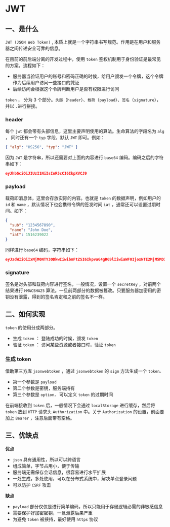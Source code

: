 # JWT

## 一、是什么

`JWT (JSON Web Token)` , 本质上就是一个字符串书写规范。作用是在用户和服务器之间传递安全可靠的信息。

在目前的前后端分离的开发过程中，使用 `token` 鉴权机制用于身份验证是最常见的方案，流程如下：

- 服务器当验证用户的账号和密码正确的时候，给用户颁发一个令牌，这个令牌作为后续用户访问一些接口的凭证
- 后续访问会根据这个令牌判断用户是否有权限进行访问

`token` ， 分为 3 个部分。`头部`（`header`）、`载荷`（`payload`）、`签名`（`signature`），并以 `.`进行拼接。

### header

每个 `jwt` 都会带有头部信息，这里主要声明使用的算法。生命算法的字段名为 `alg` ， 同时还有一个 `typ` 字段，默认 `JWT` 即可。例如：

```json
{ "alg": "HS256", "typ": "JWT" }
```

因为 `JWT` 是字符串，所以还需要对上面的内容进行 `base64` 编码。编码之后的字符串如下：

```json
eyJhbGciOiJIUzI1NiIsInR5cCI6IkpXVCJ9
```

### payload

载荷即消息体，这里会存放实际的内容。也就是 `token` 的数据声明，例如用户的 `id` 和 `name` ，默认情况下也会携带令牌的签发时间 `iat` ，通常还可以设置过期时间。如下：

```json
{
  "sub": "1234567890",
  "name": "John Doe",
  "iat": 1516239022
}
```

同样进行 `base64` 编码，字符串如下：

```json
eyJzdWIiOiIxMjM0NTY3ODkwIiwibmFtZSI6IkpvaG4gRG9lIiwiaWF0IjoxNTE2MjM5MDIyfQ
```

### signature

签名是对头部和载荷内容进行签名，一般情况，设置一个 `secretKey` ，对前两个结果进行 `HMACSHA25` 算法。一旦前两部分的数据被篡改。只要服务器加密用的密钥没有泄露，得到的签名肯定和之前的签名不一样。

## 二、如何实现

`token` 的使用分成两部分。

- 生成 `token` ： 登陆成功的时候，颁发 `token`
- 验证 `token` ： 访问某些资源或者接口时，验证 `token`

### 生成 token

借助第三方库 `jsonwebtoken` ，通过 `jsonwebtoken` 的 `sign` 方法生成一个 `token。`

- 第一个参数是 `payload`
- 第二个参数是密钥，服务端持有
- 第三个参数是 `option，` 可以定义 `token` 的过期时间

在前端接收到 `token` 后，一般情况下会通过 `localStorage` 进行缓存，然后将 `token` 放到 `HTTP` 请求头 `Authorization` 中。关于 `Authorization` 的设置，前面要加上 `Bearer` ，注意后面带有空格。

## 三、优缺点

**优点**

- `json` 具有通用性，所以可以跨语言
- 组成简单，字节占用小，便于传输
- 服务端无需保存会话信息，很容易进行水平扩展
- 一处生成，多处使用，可以在分布式系统中，解决单点登录问题
- 可以防护 `CSRF` 攻击

**缺点**

- `payload` 部分仅仅是进行简单编码，所以只能用于存储逻辑必需的非敏感信息
- 需要保护好加密密钥，一旦泄露后果严重
- 为避免 `token` 被挟持，最好使用 `https` 协议
